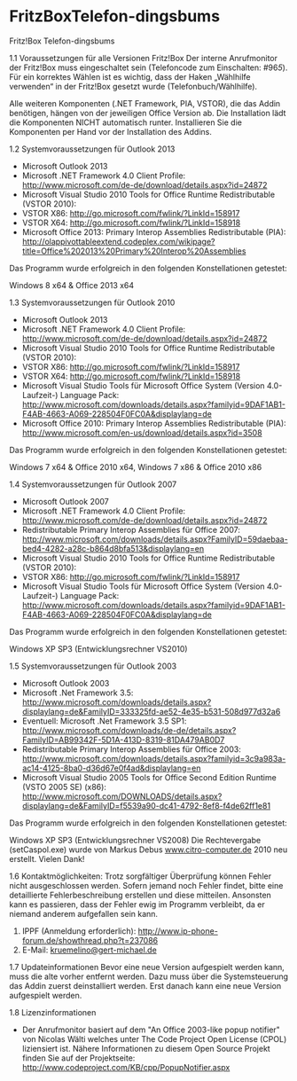 FritzBoxTelefon-dingsbums
=========================

Fritz!Box Telefon-dingsbums

1.1  Voraussetzungen für alle Versionen
  	Fritz!Box
Der interne Anrufmonitor der Fritz!Box muss eingeschaltet sein  (Telefoncode zum Einschalten: #96*5*).
  	Für ein korrektes Wählen ist es wichtig, dass der Haken „Wählhilfe verwenden“ in der Fritz!Box gesetzt wurde (Telefonbuch/Wählhilfe).


Alle weiteren Komponenten (.NET Framework, PIA, VSTOR), die das Addin benötigen, hängen von der jeweiligen Office Version ab. Die Installation lädt die Komponenten NICHT automatisch runter. Installieren Sie die Komponenten per Hand vor der Installation des Addins.

1.2	Systemvoraussetzungen für Outlook 2013

- Microsoft Outlook 2013
- Microsoft .NET Framework 4.0 Client Profile: http://www.microsoft.com/de-de/download/details.aspx?id=24872 
- Microsoft Visual Studio 2010 Tools for Office Runtime Redistributable (VSTOR 2010):
-   VSTOR X86: http://go.microsoft.com/fwlink/?LinkId=158917
-   VSTOR X64: http://go.microsoft.com/fwlink/?LinkId=158918
- Microsoft Office 2013: Primary Interop Assemblies Redistributable (PIA): http://olappivottableextend.codeplex.com/wikipage?title=Office%202013%20Primary%20Interop%20Assemblies 

Das Programm wurde erfolgreich in den folgenden Konstellationen getestet:

Windows 8 x64 & Office 2013 x64

1.3	Systemvoraussetzungen für Outlook 2010

- Microsoft Outlook 2013
- Microsoft .NET Framework 4.0 Client Profile: http://www.microsoft.com/de-de/download/details.aspx?id=24872 
- Microsoft Visual Studio 2010 Tools for Office Runtime Redistributable (VSTOR 2010):
- VSTOR X86: http://go.microsoft.com/fwlink/?LinkId=158917
- VSTOR X64: http://go.microsoft.com/fwlink/?LinkId=158918
- Microsoft Visual Studio Tools für Microsoft Office System (Version 4.0-Laufzeit-) Language Pack: http://www.microsoft.com/downloads/details.aspx?familyid=9DAF1AB1-F4AB-4663-A069-228504F0FC0A&displaylang=de
- Microsoft Office 2010: Primary Interop Assemblies Redistributable (PIA): http://www.microsoft.com/en-us/download/details.aspx?id=3508 

Das Programm wurde erfolgreich in den folgenden Konstellationen getestet:

Windows 7 x64 & Office 2010 x64, Windows 7 x86 & Office 2010 x86

1.4	Systemvoraussetzungen für Outlook 2007

- Microsoft Outlook 2007
- Microsoft .NET Framework 4.0 Client Profile: http://www.microsoft.com/de-de/download/details.aspx?id=24872 
- Redistributable Primary Interop Assemblies für Office 2007: http://www.microsoft.com/downloads/details.aspx?FamilyID=59daebaa-bed4-4282-a28c-b864d8bfa513&displaylang=en
- Microsoft Visual Studio 2010 Tools for Office Runtime Redistributable (VSTOR 2010):
- VSTOR X86: http://go.microsoft.com/fwlink/?LinkId=158917
- Microsoft Visual Studio Tools für Microsoft Office System (Version 4.0-Laufzeit-) Language Pack: http://www.microsoft.com/downloads/details.aspx?familyid=9DAF1AB1-F4AB-4663-A069-228504F0FC0A&displaylang=de

Das Programm wurde erfolgreich in den folgenden Konstellationen getestet:

Windows XP SP3 (Entwicklungsrechner VS2010)

1.5	Systemvoraussetzungen für Outlook 2003

- Microsoft Outlook 2003
- Microsoft .Net Framework 3.5: http://www.microsoft.com/downloads/details.aspx?displaylang=de&FamilyID=333325fd-ae52-4e35-b531-508d977d32a6
- Eventuell: Microsoft .Net Framework 3.5 SP1: http://www.microsoft.com/downloads/de-de/details.aspx?FamilyID=AB99342F-5D1A-413D-8319-81DA479AB0D7
- Redistributable Primary Interop Assemblies für Office 2003: http://www.microsoft.com/downloads/details.aspx?familyid=3c9a983a-ac14-4125-8ba0-d36d67e0f4ad&displaylang=en
- Microsoft Visual Studio 2005 Tools for Office Second Edition Runtime (VSTO 2005 SE) (x86): http://www.microsoft.com/DOWNLOADS/details.aspx?displaylang=de&FamilyID=f5539a90-dc41-4792-8ef8-f4de62ff1e81

Das Programm wurde erfolgreich in den folgenden Konstellationen getestet:

Windows XP SP3 (Entwicklungsrechner VS2008)
Die Rechtevergabe (setCaspol.exe) wurde von Markus Debus www.citro-computer.de 2010 neu erstellt. Vielen Dank!

1.6	Kontaktmöglichkeiten:
Trotz sorgfältiger Überprüfung können Fehler nicht ausgeschlossen werden.
Sofern jemand noch Fehler findet, bitte eine detaillierte Fehlerbeschreibung erstellen und diese mitteilen. Ansonsten kann es passieren, dass der Fehler ewig im Programm verbleibt, da er niemand anderem aufgefallen sein kann.

1.	IPPF (Anmeldung erforderlich): http://www.ip-phone-forum.de/showthread.php?t=237086 
2.	E-Mail:  kruemelino@gert-michael.de

1.7	Updateinformationen
Bevor eine neue Version aufgespielt werden kann, muss die alte vorher entfernt werden. Dazu muss über die Systemsteuerung das Addin zuerst deinstalliert werden. Erst danach kann eine neue Version aufgespielt werden.

1.8	Lizenzinformationen
-	Der Anrufmonitor basiert auf dem "An Office 2003-like popup notifier" von Nicolas Wälti welches unter The Code Project Open License (CPOL) liziensiert ist.
Nähere Informationen zu diesem Open Source Projekt finden Sie auf der Projektseite:
http://www.codeproject.com/KB/cpp/PopupNotifier.aspx 
